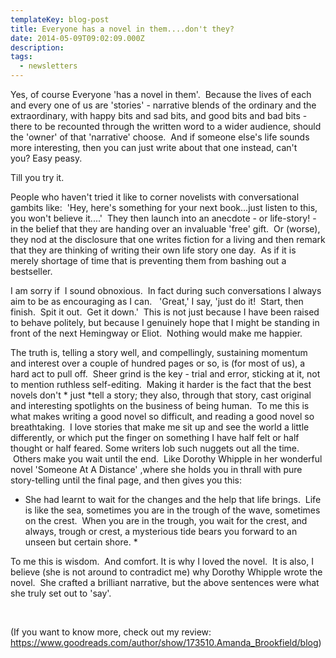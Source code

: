 ```yaml
---
templateKey: blog-post
title: Everyone has a novel in them....don't they?
date: 2014-05-09T09:02:09.000Z
description: 
tags: 
  - newsletters
---
```


Yes, of course Everyone 'has a novel in them'.  Because the lives of each and every one of us are 'stories' - narrative blends of the ordinary and the extraordinary, with happy bits and sad bits, and good bits and bad bits - there to be recounted through the written word to a wider audience, should the 'owner' of that 'narrative' choose.  And if someone else's life sounds more interesting, then you can just write about that one instead, can't you? Easy peasy.

Till you try it.

People who haven't tried it like to corner novelists with conversational gambits like:  'Hey, here's something for your next book...just listen to this, you won't believe it....'  They then launch into an anecdote - or life-story! - in the belief that they are handing over an invaluable 'free' gift.  Or (worse), they nod at the disclosure that one writes fiction for a living and then remark that they are thinking of writing their own life story one day.  As if it is merely shortage of time that is preventing them from bashing out a bestseller.

I am sorry if  I sound obnoxious.  In fact during such conversations I always aim to be as encouraging as I can.   'Great,' I say, 'just do it!  Start, then finish.  Spit it out.  Get it down.'  This is not just because I have been raised to behave politely, but because I genuinely hope that I might be standing in front of the next Hemingway or Eliot.  Nothing would make me happier.

The truth is, telling a story well, and compellingly, sustaining momentum and interest over a couple of hundred pages or so, is (for most of us), a hard act to pull off.  Sheer grind is the key - trial and error, sticking at it, not to mention ruthless self-editing.  Making it harder is the fact that the best novels don't * just *tell a story; they also, through that story, cast original and interesting spotlights on the business of being human.  To me this is what makes writing a good novel so difficult, and reading a good novel so breathtaking.  I love stories that make me sit up and see the world a little differently, or which put the finger on something I have half felt or half thought or half feared. Some writers lob such nuggets out all the time.  Others make you wait until the end.  Like Dorothy Whipple in her wonderful novel 'Someone At A Distance' ,where she holds you in thrall with pure story-telling until the final page, and then gives you this:

* She had learnt to wait for the changes and the help that life brings.  Life is like the sea, sometimes you are in the trough of the wave, sometimes on the crest.  When you are in the trough, you wait for the crest, and always, trough or crest, a mysterious tide bears you forward to an unseen but certain shore. *

To me this is wisdom.  And comfort. It is why I loved the novel.  It is also, I believe (she is not around to contradict me) why Dorothy Whipple wrote the novel.  She crafted a brilliant narrative, but the above sentences were what she truly set out to 'say'.

&nbsp;

(If you want to know more, check out my review: https://www.goodreads.com/author/show/173510.Amanda_Brookfield/blog)

&nbsp;
